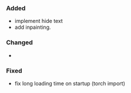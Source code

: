 ### Added
- implement hide text
- add inpainting.

### Changed
- 

### Fixed
- fix long loading time on startup (torch import)
